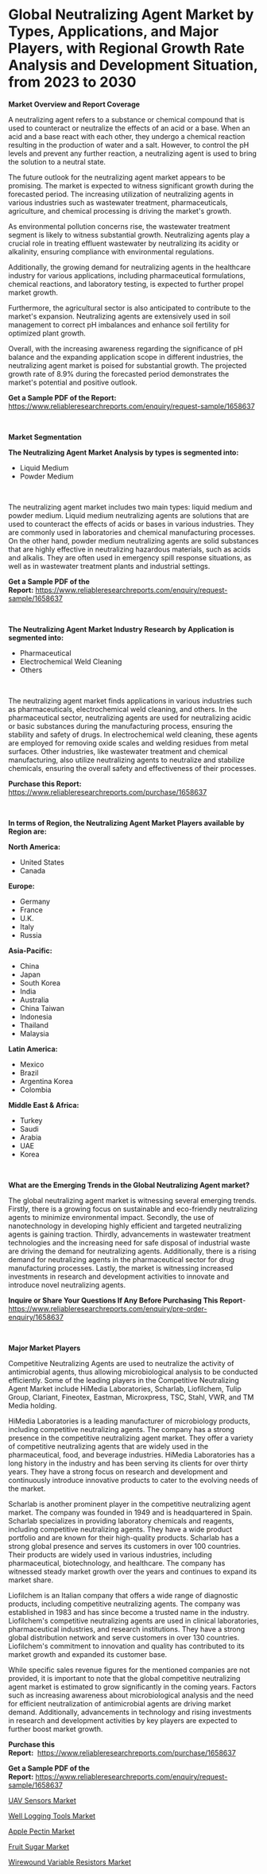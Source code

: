 <p><h1>Global Neutralizing Agent Market by Types, Applications, and Major Players, with Regional Growth Rate Analysis and Development Situation, from 2023 to 2030</h1></p><p><strong>Market Overview and Report Coverage</strong></p>
<p><p>A neutralizing agent refers to a substance or chemical compound that is used to counteract or neutralize the effects of an acid or a base. When an acid and a base react with each other, they undergo a chemical reaction resulting in the production of water and a salt. However, to control the pH levels and prevent any further reaction, a neutralizing agent is used to bring the solution to a neutral state.</p><p>The future outlook for the neutralizing agent market appears to be promising. The market is expected to witness significant growth during the forecasted period. The increasing utilization of neutralizing agents in various industries such as wastewater treatment, pharmaceuticals, agriculture, and chemical processing is driving the market's growth.</p><p>As environmental pollution concerns rise, the wastewater treatment segment is likely to witness substantial growth. Neutralizing agents play a crucial role in treating effluent wastewater by neutralizing its acidity or alkalinity, ensuring compliance with environmental regulations.</p><p>Additionally, the growing demand for neutralizing agents in the healthcare industry for various applications, including pharmaceutical formulations, chemical reactions, and laboratory testing, is expected to further propel market growth.</p><p>Furthermore, the agricultural sector is also anticipated to contribute to the market's expansion. Neutralizing agents are extensively used in soil management to correct pH imbalances and enhance soil fertility for optimized plant growth.</p><p>Overall, with the increasing awareness regarding the significance of pH balance and the expanding application scope in different industries, the neutralizing agent market is poised for substantial growth. The projected growth rate of 8.9% during the forecasted period demonstrates the market's potential and positive outlook.</p></p>
<p><strong>Get a Sample PDF of the Report:</strong> <a href="https://www.reliableresearchreports.com/enquiry/request-sample/1658637">https://www.reliableresearchreports.com/enquiry/request-sample/1658637</a></p>
<p>&nbsp;</p>
<p><strong>Market Segmentation</strong></p>
<p><strong>The Neutralizing Agent Market Analysis by types is segmented into:</strong></p>
<p><ul><li>Liquid Medium</li><li>Powder Medium</li></ul></p>
<p>&nbsp;</p>
<p><p>The neutralizing agent market includes two main types: liquid medium and powder medium. Liquid medium neutralizing agents are solutions that are used to counteract the effects of acids or bases in various industries. They are commonly used in laboratories and chemical manufacturing processes. On the other hand, powder medium neutralizing agents are solid substances that are highly effective in neutralizing hazardous materials, such as acids and alkalis. They are often used in emergency spill response situations, as well as in wastewater treatment plants and industrial settings.</p></p>
<p><strong>Get a Sample PDF of the Report:</strong>&nbsp;<a href="https://www.reliableresearchreports.com/enquiry/request-sample/1658637">https://www.reliableresearchreports.com/enquiry/request-sample/1658637</a></p>
<p>&nbsp;</p>
<p><strong>The Neutralizing Agent Market Industry Research by Application is segmented into:</strong></p>
<p><ul><li>Pharmaceutical</li><li>Electrochemical Weld Cleaning</li><li>Others</li></ul></p>
<p>&nbsp;</p>
<p><p>The neutralizing agent market finds applications in various industries such as pharmaceuticals, electrochemical weld cleaning, and others. In the pharmaceutical sector, neutralizing agents are used for neutralizing acidic or basic substances during the manufacturing process, ensuring the stability and safety of drugs. In electrochemical weld cleaning, these agents are employed for removing oxide scales and welding residues from metal surfaces. Other industries, like wastewater treatment and chemical manufacturing, also utilize neutralizing agents to neutralize and stabilize chemicals, ensuring the overall safety and effectiveness of their processes.</p></p>
<p><strong>Purchase this Report:</strong>&nbsp; <a href="https://www.reliableresearchreports.com/purchase/1658637">https://www.reliableresearchreports.com/purchase/1658637</a></p>
<p>&nbsp;</p>
<p><strong>In terms of Region, the Neutralizing Agent Market Players available by Region are:</strong></p>
<p>
    <p> <strong> North America: </strong>
        <ul>
            <li>United States</li>
            <li>Canada</li>
        </ul>
        </p> 
    <p> <strong> Europe: </strong>
        <ul>
            <li>Germany</li>
            <li>France</li>
            <li>U.K.</li>
            <li>Italy</li>
            <li>Russia</li>
        </ul>
        </p> 
    <p> <strong> Asia-Pacific: </strong>
        <ul>
            <li>China</li>
            <li>Japan</li>
            <li>South Korea</li>
            <li>India</li>
            <li>Australia</li>
            <li>China Taiwan</li>
            <li>Indonesia</li>
            <li>Thailand</li>
            <li>Malaysia</li>
        </ul>
        </p> 
    <p> <strong> Latin America: </strong>
        <ul>
            <li>Mexico</li>
            <li>Brazil</li>
            <li>Argentina Korea</li>
            <li>Colombia</li>
        </ul>
        </p> 
    <p> <strong> Middle East & Africa: </strong>
        <ul>
            <li>Turkey</li>
            <li>Saudi</li>
            <li>Arabia</li>
            <li>UAE</li>
            <li>Korea</li>
        </ul>
    </p>
    </p>
<p>&nbsp;</p>
<p><strong>What are the Emerging Trends in the Global Neutralizing Agent market?</strong></p>
<p><p>The global neutralizing agent market is witnessing several emerging trends. Firstly, there is a growing focus on sustainable and eco-friendly neutralizing agents to minimize environmental impact. Secondly, the use of nanotechnology in developing highly efficient and targeted neutralizing agents is gaining traction. Thirdly, advancements in wastewater treatment technologies and the increasing need for safe disposal of industrial waste are driving the demand for neutralizing agents. Additionally, there is a rising demand for neutralizing agents in the pharmaceutical sector for drug manufacturing processes. Lastly, the market is witnessing increased investments in research and development activities to innovate and introduce novel neutralizing agents.</p></p>
<p><strong>Inquire or Share Your Questions If Any Before Purchasing This Report</strong>- <a href="https://www.reliableresearchreports.com/enquiry/pre-order-enquiry/1658637">https://www.reliableresearchreports.com/enquiry/pre-order-enquiry/1658637</a></p>
<p>&nbsp;</p>
<p><strong>Major Market Players</strong></p>
<p><p>Competitive Neutralizing Agents are used to neutralize the activity of antimicrobial agents, thus allowing microbiological analysis to be conducted efficiently. Some of the leading players in the Competitive Neutralizing Agent Market include HiMedia Laboratories, Scharlab, Liofilchem, Tulip Group, Clariant, Fineotex, Eastman, Microxpress, TSC, Stahl, VWR, and TM Media holding.</p><p>HiMedia Laboratories is a leading manufacturer of microbiology products, including competitive neutralizing agents. The company has a strong presence in the competitive neutralizing agent market. They offer a variety of competitive neutralizing agents that are widely used in the pharmaceutical, food, and beverage industries. HiMedia Laboratories has a long history in the industry and has been serving its clients for over thirty years. They have a strong focus on research and development and continuously introduce innovative products to cater to the evolving needs of the market.</p><p>Scharlab is another prominent player in the competitive neutralizing agent market. The company was founded in 1949 and is headquartered in Spain. Scharlab specializes in providing laboratory chemicals and reagents, including competitive neutralizing agents. They have a wide product portfolio and are known for their high-quality products. Scharlab has a strong global presence and serves its customers in over 100 countries. Their products are widely used in various industries, including pharmaceutical, biotechnology, and healthcare. The company has witnessed steady market growth over the years and continues to expand its market share.</p><p>Liofilchem is an Italian company that offers a wide range of diagnostic products, including competitive neutralizing agents. The company was established in 1983 and has since become a trusted name in the industry. Liofilchem's competitive neutralizing agents are used in clinical laboratories, pharmaceutical industries, and research institutions. They have a strong global distribution network and serve customers in over 130 countries. Liofilchem's commitment to innovation and quality has contributed to its market growth and expanded its customer base.</p><p>While specific sales revenue figures for the mentioned companies are not provided, it is important to note that the global competitive neutralizing agent market is estimated to grow significantly in the coming years. Factors such as increasing awareness about microbiological analysis and the need for efficient neutralization of antimicrobial agents are driving market demand. Additionally, advancements in technology and rising investments in research and development activities by key players are expected to further boost market growth.</p></p>
<p><strong>Purchase this Report:</strong>&nbsp;&nbsp;<a href="https://www.reliableresearchreports.com/purchase/1658637">https://www.reliableresearchreports.com/purchase/1658637</a></p>
<p></p>
<p><strong>Get a Sample PDF of the Report:</strong>&nbsp;<a href="https://www.reliableresearchreports.com/enquiry/request-sample/1658637">https://www.reliableresearchreports.com/enquiry/request-sample/1658637</a></p>
<p><p><a href="https://medium.com/@trystanward/uav-sensors-market-trends-and-market-analysis-forecasted-for-period-2023-2030-3c74740b868f">UAV Sensors Market</a></p><p><a href="https://medium.com/@joanobrien1990/well-logging-tools-market-trends-forecast-and-competitive-analysis-to-2030-43e5de1fef17">Well Logging Tools Market</a></p><p><a href="https://medium.com/@horlandkidd/apple-pectin-market-trends-and-market-analysis-forecasted-for-period-2023-2030-6111ff21dd95">Apple Pectin Market</a></p><p><a href="https://medium.com/@marvinhug741/fruit-sugar-market-size-cagr-trends-2024-2030-85c9b4d0a39d">Fruit Sugar Market</a></p><p><a href="https://medium.com/@tyreldooley/analyzing-wirewound-variable-resistors-market-global-industry-perspective-and-forecast-2023-to-bc3499c32bae">Wirewound Variable Resistors Market</a></p></p>